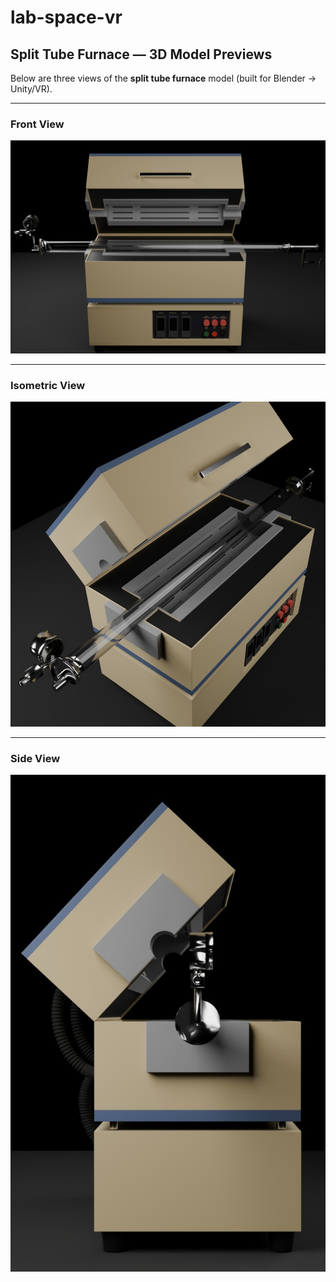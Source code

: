 # lab-space-vr

## Split Tube Furnace — 3D Model Previews

Below are three views of the **split tube furnace** model (built for Blender → Unity/VR). 

---

### Front View
![Front view](Images/FrontView.jpeg)

---

### Isometric View
![Isometric view](Images/IsoView.jpeg)

---

### Side View
![Side view](Images/SideView.jpeg)

